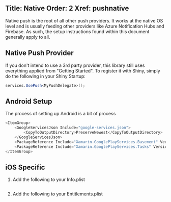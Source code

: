 Title: Native
Order: 2
Xref: pushnative
---

Native push is the root of all other push providers.  It works at the native OS level and is usually feeding other providers like Azure Notification Hubs and Firebase.  As such, the setup instructions found
within this document generally apply to all.

<?! PackageInfo "Shiny.Push" /?>

## Native Push Provider

If you don't intend to use a 3rd party provider, this library still uses everything applied from "Getting Started".  To register it with Shiny, simply do the following in your Shiny Startup:

```csharp
services.UsePush<MyPushDelegate>();
```

## Android Setup
The process of setting up Android is a bit of process

```csharp
<ItemGroup>
    <GoogleServicesJson Include="google-services.json">
        <CopyToOutputDirectory>PreserveNewest</CopyToOutputDirectory>
    </GoogleServicesJson>
    <PackageReference Include="Xamarin.GooglePlayServices.Basement" Version="The same version Shiny.Push is using" />
    <PackageReference Include="Xamarin.GooglePlayServices.Tasks" Version="The same version Shiny.Push is using" />
</ItemGroup>

```

## iOS Specific
1. Add the following to your Info.plist
```xml
```

2. Add the following to your Entitlements.plist
```xml
```
